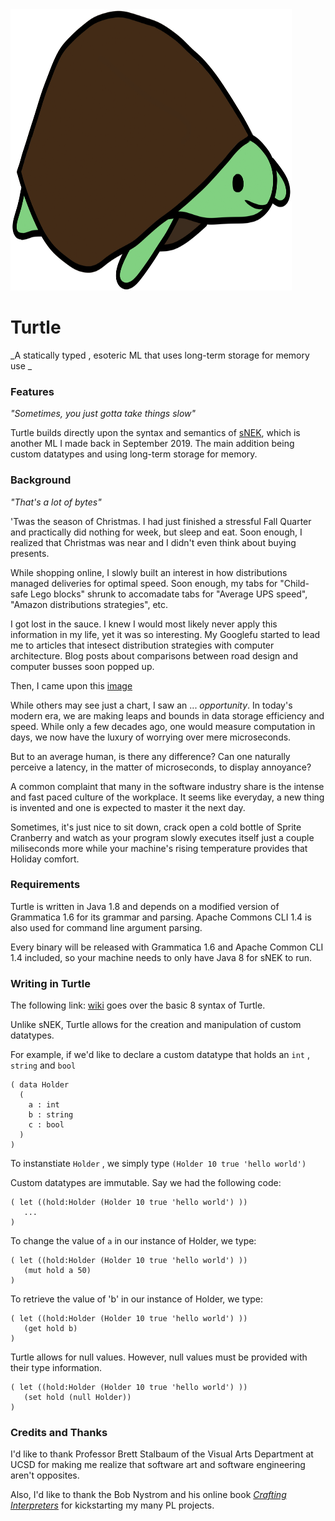 <img src="https://raw.githubusercontent.com/TypeMonkey/Turtle/master/imgs/turtle.png" width="450" height="450">

# Turtle 
_A statically typed , esoteric ML that uses long-term storage for memory use _


### Features
_"Sometimes, you just gotta take things slow"_

Turtle builds directly upon the syntax and semantics of [sNEK](https://github.com/TypeMonkey/sNEK), which is another ML I made back in September 2019. The main addition being custom datatypes and using long-term storage for memory.

### Background
_"That's a lot of bytes"_

'Twas the season of Christmas. I had just finished a stressful Fall Quarter and practically did nothing for week, but sleep and eat. Soon enough, I realized that Christmas was near and I didn't even think about buying presents.

While shopping online, I slowly built an interest in how distributions managed deliveries for optimal speed. Soon enough, my tabs for "Child-safe Lego blocks" shrunk to accomadate tabs for "Average UPS speed", "Amazon distributions strategies", etc.

I got lost in the sauce. I knew I would most likely never apply this information in my life, yet it was so interesting. My Googlefu started to lead me to articles that intesect distribution strategies with computer architecture. Blog posts about comparisons between road design and computer busses soon popped up.

Then, I came upon this [image](https://www.formulusblack.com/wp-content/uploads/2019/02/Screen-Shot-2019-02-01-at-12.16.39-PM.png)

While others may see just a chart, I saw an ... _opportunity_. In today's modern era, we are making leaps and bounds in data storage efficiency and speed. While only a few decades ago, one would measure computation in days, we now have the luxury of worrying over mere microseconds. 

But to an average human, is there any difference? Can one naturally perceive a latency, in the matter of microseconds, to display annoyance?

A common complaint that many in the software industry share is the intense and fast paced culture of the workplace. It seems like everyday, a new thing is invented and one is expected to master it the next day. 

Sometimes, it's just nice to sit down, crack open a cold bottle of Sprite Cranberry and watch as your program slowly executes itself just a couple miliseconds more while your machine's rising temperature provides that Holiday comfort.


### Requirements
Turtle is written in Java 1.8 and depends on a modified version of Grammatica 1.6 for its grammar and parsing. Apache Commons CLI 1.4 is also used for command line argument parsing. 

Every binary will be released with Grammatica 1.6 and Apache Common CLI 1.4 included, so your machine needs to only have Java 8 for sNEK to run.

### Writing in Turtle
The following link: [wiki](https://github.com/TypeMonkey/sNEK/wiki/Syntax-of-sNEK) goes over the basic 8 syntax of Turtle. 

Unlike sNEK, Turtle allows for the creation and manipulation of custom datatypes. 

For example, if we'd like to declare a custom datatype that holds an `int` , `string` and `bool`
```
( data Holder
  (
    a : int
    b : string
    c : bool
  )
)
```

To instanstiate `Holder` , we simply type `(Holder 10 true 'hello world')`

Custom datatypes are immutable. Say we had the following code:
```
( let ((hold:Holder (Holder 10 true 'hello world') ))
   ...
)
```

To change the value of `a` in our instance of Holder, we type:
```
( let ((hold:Holder (Holder 10 true 'hello world') ))
   (mut hold a 50)
)
```

To retrieve the value of 'b' in our instance of Holder, we type:
```
( let ((hold:Holder (Holder 10 true 'hello world') ))
   (get hold b)
)
```

Turtle allows for null values. However, null values must be provided with their
type information.
```
( let ((hold:Holder (Holder 10 true 'hello world') ))
   (set hold (null Holder))
)
```

### Credits and Thanks
I'd like to thank Professor Brett Stalbaum of the Visual Arts Department at UCSD for making me realize that software art and software engineering aren't opposites. 

Also, I'd like to thank the Bob Nystrom and his online book [_Crafting Interpreters_](https://craftinginterpreters.com/) for kickstarting my many PL projects.
